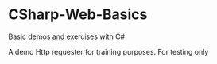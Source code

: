 # CSharp-Web-Basics
Basic demos and exercises with C#

A demo Http requester for training purposes. For testing only
